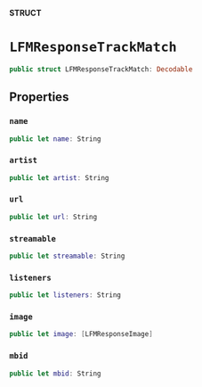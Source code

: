 **STRUCT**

# `LFMResponseTrackMatch`

```swift
public struct LFMResponseTrackMatch: Decodable
```

## Properties
### `name`

```swift
public let name: String
```

### `artist`

```swift
public let artist: String
```

### `url`

```swift
public let url: String
```

### `streamable`

```swift
public let streamable: String
```

### `listeners`

```swift
public let listeners: String
```

### `image`

```swift
public let image: [LFMResponseImage]
```

### `mbid`

```swift
public let mbid: String
```
